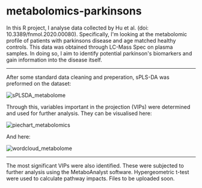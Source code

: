 # metabolomics-parkinsons
In this R project, I analyse data collected by Hu et al. (doi: 10.3389/fnmol.2020.00080). Specifically, I'm looking at the metabolomic profile of patients with parkinsons disease and age matched healthy controls. This data was obtained through LC-Mass Spec on plasma samples. In doing so, I aim to identify potential parkinson's biomarkers and gain information into the disease itself. 

---

After some standard data cleaning and preperation, sPLS-DA was preformed on the dataset:

![sPLSDA_metabolome](https://user-images.githubusercontent.com/100109163/221407495-260dfe5a-a9ca-4f5a-9a2e-ce451a4d561c.jpeg)


Through this, variables important in the projection (VIPs) were determined and used for further analysis. They can be visualised here:

![piechart_metabolomics](https://user-images.githubusercontent.com/100109163/221407568-47a1b1ea-56d0-4640-83c6-3952c8f569c8.jpeg)


And here: 

![wordcloud_metabolome](https://user-images.githubusercontent.com/100109163/221407598-33f76189-35ee-4d5e-9439-a7828108e9f0.jpeg)


---

The most significant VIPs were also identified. These were subjected to further analysis using the MetaboAnalyst software. Hypergeometric t-test were used to calculate pathway impacts. Files to be uploaded soon.


